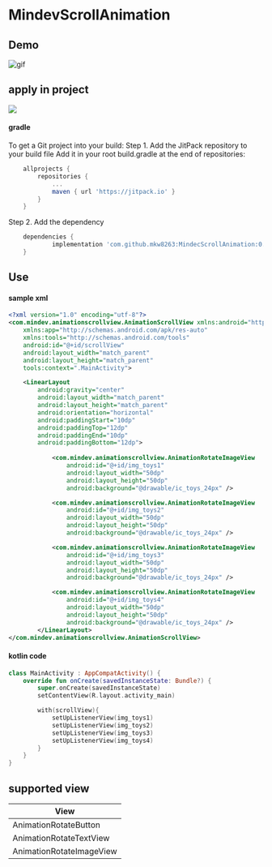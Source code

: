 # MindevScrollAnimation
## Demo
![gif](https://github.com/mkw8263/MindevScrollAnimation/blob/master/demo.gif)

## apply in project
[![](https://jitpack.io/v/mkw8263/MindecScrollAnimation.svg)](https://jitpack.io/#mkw8263/MindecScrollAnimation)
<h4>gradle</h4>
To get a Git project into your build:
Step 1. Add the JitPack repository to your build file
Add it in your root build.gradle at the end of repositories:

````groovy
	allprojects {
		repositories {
			...
			maven { url 'https://jitpack.io' }
		}
	}
````

Step 2. Add the dependency
````groovy
	dependencies {
	        implementation 'com.github.mkw8263:MindecScrollAnimation:0.01'
	}
````

## Use
<h4>sample xml</h4>

````xml
<?xml version="1.0" encoding="utf-8"?>
<com.mindev.animationscrollview.AnimationScrollView xmlns:android="http://schemas.android.com/apk/res/android"
    xmlns:app="http://schemas.android.com/apk/res-auto"
    xmlns:tools="http://schemas.android.com/tools"
    android:id="@+id/scrollView"
    android:layout_width="match_parent"
    android:layout_height="match_parent"
    tools:context=".MainActivity">

    <LinearLayout
        android:gravity="center"
        android:layout_width="match_parent"
        android:layout_height="match_parent"
        android:orientation="horizontal"
        android:paddingStart="10dp"
        android:paddingTop="12dp"
        android:paddingEnd="10dp"
        android:paddingBottom="12dp">
        
            <com.mindev.animationscrollview.AnimationRotateImageView
                android:id="@+id/img_toys1"
                android:layout_width="50dp"
                android:layout_height="50dp"
                android:background="@drawable/ic_toys_24px" />

            <com.mindev.animationscrollview.AnimationRotateImageView
                android:id="@+id/img_toys2"
                android:layout_width="50dp"
                android:layout_height="50dp"
                android:background="@drawable/ic_toys_24px" />

            <com.mindev.animationscrollview.AnimationRotateImageView
                android:id="@+id/img_toys3"
                android:layout_width="50dp"
                android:layout_height="50dp"
                android:background="@drawable/ic_toys_24px" />

            <com.mindev.animationscrollview.AnimationRotateImageView
                android:id="@+id/img_toys4"
                android:layout_width="50dp"
                android:layout_height="50dp"
                android:background="@drawable/ic_toys_24px" />
        </LinearLayout>
</com.mindev.animationscrollview.AnimationScrollView>

````

<h4>kotlin code</h4>

````kotlin
class MainActivity : AppCompatActivity() {
    override fun onCreate(savedInstanceState: Bundle?) {
        super.onCreate(savedInstanceState)
        setContentView(R.layout.activity_main)

        with(scrollView){
            setUpListenerView(img_toys1)
            setUpListenerView(img_toys2)
            setUpListenerView(img_toys3)
            setUpListenerView(img_toys4)
        }
    }
}
````

## supported view
View|
---|
AnimationRotateButton|
AnimationRotateTextView|
AnimationRotateImageView|
